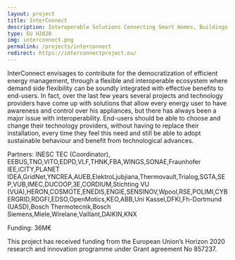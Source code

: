 ```yaml
---
layout: project
title: InterConnect
description: Interoperable Solutions Connecting Smart Homes, Buildings and Grids. InterConnect envisages to contribute for the democratization of efficient energy management, through a flexible and interoperable ecosystem where demand side flexibility can be soundly integrated with effective benefits to end-users.
type: EU H2020
img: interconnect.png
permalink: /projects/interconnect
redirect: https://interconnectproject.eu/
---
```


InterConnect envisages to contribute for the democratization of efficient energy management, through a flexible and interoperable ecosystem where demand side flexibility can be soundly integrated with effective benefits to end-users. In fact, over the last few years several projects and technology providers have come up with solutions that allow every energy user to have awareness and control over his appliances, but there has always been a major issue with interoperability. End-users should be able to choose and change their technology providers, without having to replace their installation, every time they feel this need and still be able to adopt sustainable behaviour and benefit from technological advances. 

Partners: INESC TEC (Coordinator), EEBUS,TNO,VITO,EDPD,VLF,THNK,FBA,WINGS,SONAE,Fraunhofer IEE,iCITY,PLANET IDEA,GridNet,YNCREA,AUEB,ElektroLjubjiana,Thermovault,Trialog,SGTA,SEP,VUB,IMEC,DUCOOP,3E,CORDIUM,Stichting VU (VUA),HERON,COSMOTE,ENEDIS,ENGIE,SENSINOV,Wpool,RSE,POLIMI,CYBERGRID,RDGFI,EDSO,OpenMotics,KEO,ABB,Uni Kassel,DFKI,Fh-Dortmund (UASD),Bosch Thermotecnik,Bosch Siemens,Miele,Wirelane,Vaillant,DAIKIN,KNX

Funding: 36M€ 

This project has received funding from the European Union’s Horizon 2020 research and innovation programme under Grant agreement No 857237.
